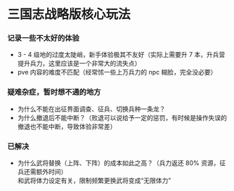 # 三国志战略版核心玩法

### 记录一些不太好的体验
- 3 - 4 级地的过度太陡峭，新手体验极其不友好（实际上需要升 7 本，升兵营提升兵力，这里应该是一个非常大的流失点）
- pve 内容的难度不匹配（经常怵一些上万兵力的 npc 糊脸，完全没必要）

### 疑难杂症，暂时想不通的地方
- 为什么不能在出征界面调查、征兵、切换兵种一条龙？
- 为什么撤退后不能中断？（败退可以说给予一定的惩罚，有时候是操作失误的撤退也不能中断，导致体验非常差）

### 已解决
- 为什么武将替换（上阵、下阵）的成本如此之高？（兵力返还 80% 资源，征兵还需额外时间）<br>和武将体力设定有关，限制频繁更换武将变成“无限体力”
